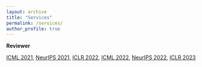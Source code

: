 ```yaml
---
layout: archive
title: "Services"
permalink: /services/
author_profile: true
---
```


**Reviewer**

[ICML 2021](https://icml.cc/Conferences/2021/Reviewers),
[NeurIPS 2021](https://nips.cc/Conferences/2021/ProgramCommittee),
[ICLR 2022](https://iclr.cc/Conferences/2022/Reviewers),
[ICML 2022](https://icml.cc/Conferences/2022/Reviewers),
[NeurIPS 2022](https://neurips.cc),
[ICLR 2023](https://iclr.cc)